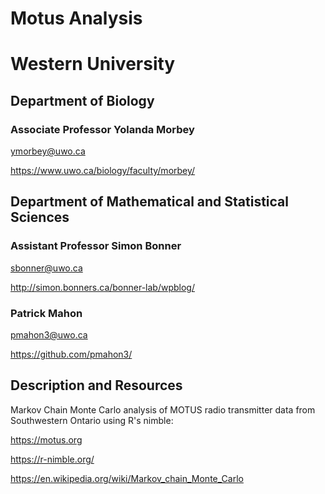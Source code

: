 # Motus Analysis

# Western University

## Department of Biology

### Associate Professor Yolanda Morbey

  ymorbey@uwo.ca
  
  https://www.uwo.ca/biology/faculty/morbey/

## Department of Mathematical and Statistical Sciences 

### Assistant Professor Simon Bonner

sbonner@uwo.ca
  
  http://simon.bonners.ca/bonner-lab/wpblog/
  

### Patrick Mahon

  pmahon3@uwo.ca
  
  https://github.com/pmahon3/

## Description and Resources


Markov Chain Monte Carlo analysis of MOTUS radio transmitter data from Southwestern Ontario using R's nimble:

https://motus.org

https://r-nimble.org/

https://en.wikipedia.org/wiki/Markov_chain_Monte_Carlo
